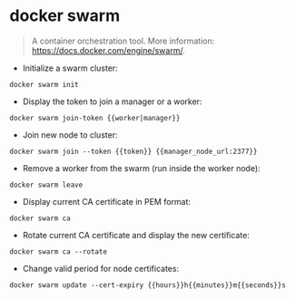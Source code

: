 # docker swarm

> A container orchestration tool.
> More information: <https://docs.docker.com/engine/swarm/>.

- Initialize a swarm cluster:

`docker swarm init`

- Display the token to join a manager or a worker:

`docker swarm join-token {{worker|manager}}`

- Join new node to cluster:

`docker swarm join --token {{token}} {{manager_node_url:2377}}`

- Remove a worker from the swarm (run inside the worker node):

`docker swarm leave`

- Display current CA certificate in PEM format:

`docker swarm ca`

- Rotate current CA certificate and display the new certificate:

`docker swarm ca --rotate`

- Change valid period for node certificates:

`docker swarm update --cert-expiry {{hours}}h{{minutes}}m{{seconds}}s`
